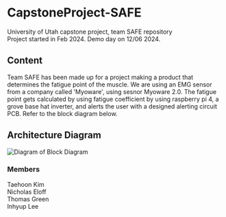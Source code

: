 # CapstoneProject-SAFE
University of Utah capstone project, team SAFE repository<br/>
Project started in Feb 2024.
Demo day on 12/06 2024.

## Content
Team SAFE has been made up for a project making a product that determines the fatigue point of the muscle. We are using an EMG sensor from a company called 'Myoware', using sesnor Myoware 2.0. The fatigue point gets calculated by using fatigue coefficient by using raspberry pi 4, a grove base hat inverter, and alerts the user with a designed alerting circuit PCB. Refer to the block diagram below.

## Architecture Diagram
![Diagram of Block Diagram](./Documents/SAFE_Block_Diagram.png)

### Members
Taehoon Kim<br/>
Nicholas Eloff<br/>
Thomas Green<br/>
Inhyup Lee

